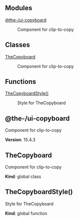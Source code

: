 <!--- Code generated by @the-/script-doc. DO NOT EDIT. -->

## Modules

<dl>
<dt><a href="#module_@the-/ui-copyboard">@the-/ui-copyboard</a></dt>
<dd><p>Component for clip-to-copy</p>
</dd>
</dl>

## Classes

<dl>
<dt><a href="#TheCopyboard">TheCopyboard</a></dt>
<dd><p>Component for clip-to-copy</p>
</dd>
</dl>

## Functions

<dl>
<dt><a href="#TheCopyboardStyle">TheCopyboardStyle()</a></dt>
<dd><p>Style for TheCopyboard</p>
</dd>
</dl>

<a name="module_@the-/ui-copyboard"></a>

## @the-/ui-copyboard
Component for clip-to-copy

**Version**: 15.4.3  
<a name="TheCopyboard"></a>

## TheCopyboard
Component for clip-to-copy

**Kind**: global class  
<a name="TheCopyboardStyle"></a>

## TheCopyboardStyle()
Style for TheCopyboard

**Kind**: global function  
